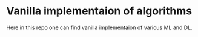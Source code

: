 # Vanilla implementaion of algorithms
Here in this repo one can find vanilla implementaion of various ML and DL.
